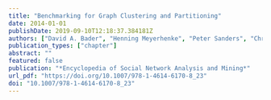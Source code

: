 ```yaml
---
title: "Benchmarking for Graph Clustering and Partitioning"
date: 2014-01-01
publishDate: 2019-09-10T12:18:37.384181Z
authors: ["David A. Bader", "Henning Meyerhenke", "Peter Sanders", "Christian Schulz", "Andrea Kappes", "Dorothea Wagner"]
publication_types: ["chapter"]
abstract: ""
featured: false
publication: "*Encyclopedia of Social Network Analysis and Mining*"
url_pdf: "https://doi.org/10.1007/978-1-4614-6170-8_23"
doi: "10.1007/978-1-4614-6170-8_23"
---
```


